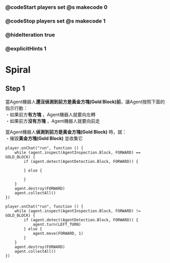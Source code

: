 ### @codeStart players set @s makecode 0
### @codeStop players set @s makecode 1

### @hideIteration true 
### @explicitHints 1


# Spiral

## Step 1
當Agent機器人**還沒偵測到前方是黃金方塊(Gold Block)前**，讓Agent按照下面的指示行動：<br>
・如果前方**有方塊** ，Agent機器人就要向左轉<br>
・如果前方**沒有方塊** ，Agent機器人就要向前走

當Agent機器人**偵測到前方是黃金方塊(Gold Block)** 時，就：<br>
・摧毀**黃金方塊(Gold Block)** 並收集它

```template
player.onChat("run", function () {
    while (agent.inspect(AgentInspection.Block, FORWARD) == GOLD_BLOCK) {
        if (agent.detect(AgentDetection.Block, FORWARD)) {

        } else {
            
        }
    }
    agent.destroy(FORWARD)
    agent.collectAll()
})
```

```ghost
player.onChat("run", function () {
    while (agent.inspect(AgentInspection.Block, FORWARD) != GOLD_BLOCK) {
        if (agent.detect(AgentDetection.Block, FORWARD)) {
            agent.turn(LEFT_TURN)
        } else {
            agent.move(FORWARD, 1)
        }
    }
    agent.destroy(FORWARD)
    agent.collectAll()
})
```